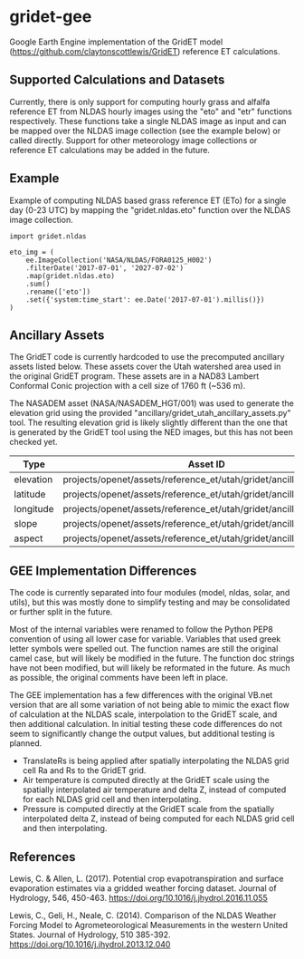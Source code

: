 # gridet-gee

Google Earth Engine implementation of the GridET model (https://github.com/claytonscottlewis/GridET) reference ET calculations.

## Supported Calculations and Datasets

Currently, there is only support for computing hourly grass and alfalfa reference ET from NLDAS hourly images using the "eto" and "etr" functions respectively.  These functions take a single NLDAS image as input and can be mapped over the NLDAS image collection (see the example below) or called directly.  Support for other meteorology image collections or reference ET calculations may be added in the future.

## Example

Example of computing NLDAS based grass reference ET (ETo) for a single day (0-23 UTC) by mapping the "gridet.nldas.eto" function over the NLDAS image collection.

```
import gridet.nldas

eto_img = (
    ee.ImageCollection('NASA/NLDAS/FORA0125_H002')
    .filterDate('2017-07-01', '2027-07-02')
    .map(gridet.nldas.eto)
    .sum()
    .rename(['eto'])
    .set({'system:time_start': ee.Date('2017-07-01').millis()})
)
``` 

## Ancillary Assets

The GridET code is currently hardcoded to use the precomputed ancillary assets listed below.  These assets cover the Utah watershed area used in the original GridET program.  These assets are in a NAD83 Lambert Conformal Conic projection with a cell size of 1760 ft (~536 m).

The NASADEM asset (NASA/NASADEM_HGT/001) was used to generate the elevation grid using the provided "ancillary/gridet_utah_ancillary_assets.py" tool.  The resulting elevation grid is likely slightly different than the one that is generated by the GridET tool using the NED images, but this has not been checked yet.

| Type      | Asset ID                                                            |
|-----------|---------------------------------------------------------------------|
| elevation | projects/openet/assets/reference_et/utah/gridet/ancillary/elevation |
| latitude  | projects/openet/assets/reference_et/utah/gridet/ancillary/latitude  |
| longitude | projects/openet/assets/reference_et/utah/gridet/ancillary/longitude |
| slope     | projects/openet/assets/reference_et/utah/gridet/ancillary/slope     |
| aspect    | projects/openet/assets/reference_et/utah/gridet/ancillary/aspect    |

## GEE Implementation Differences

The code is currently separated into four modules (model, nldas, solar, and utils), but this was mostly done to simplify testing and may be consolidated or further split in the future.

Most of the internal variables were renamed to follow the Python PEP8 convention of using all lower case for variable.  Variables that used greek letter symbols were spelled out.  The function names are still the original camel case, but will likely be modified in the future.  The function doc strings have not been modified, but will likely be reformated in the future.  As much as possible, the original comments have been left in place.   

The GEE implementation has a few differences with the original VB.net version that are all some variation of not being able to mimic the exact flow of calculation at the NLDAS scale, interpolation to the GridET scale, and then additional calculation.  In initial testing these code differences do not seem to significantly change the output values, but additional testing is planned.

* TranslateRs is being applied after spatially interpolating the NLDAS grid cell Ra and Rs to the GridET grid.
* Air temperature is computed directly at the GridET scale using the spatially interpolated air temperature and delta Z, instead of computed for each NLDAS grid cell and then interpolating.
* Pressure is computed directly at the GridET scale from the spatially interpolated delta Z, instead of being computed for each NLDAS grid cell and then interpolating.

##  References

Lewis, C. & Allen, L. (2017). Potential crop evapotranspiration and surface evaporation estimates via a gridded weather forcing dataset. Journal of Hydrology, 546, 450-463. https://doi.org/10.1016/j.jhydrol.2016.11.055

Lewis, C., Geli, H., Neale, C. (2014). Comparison of the NLDAS Weather Forcing Model to Agrometeorological Measurements in the western United States. Journal of Hydrology, 510 385-392. https://doi.org/10.1016/j.jhydrol.2013.12.040
